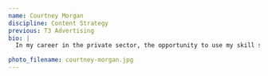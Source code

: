 ```yaml
---
name: Courtney Morgan
discipline: Content Strategy
previous: T3 Advertising
bio: |
  In my career in the private sector, the opportunity to use my skill set to serve an entire community has not come along all that often. I love that the fellowship gives me the chance to do what I do best in order to help provide the City of Austin with long-lasting, innovative solutions to many major public challenges.

photo_filename: courtney-morgan.jpg
---
```

